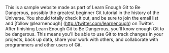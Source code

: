 This is a sample website made as part of Learn Enough Git to Be Dangerous, possibly the greatest beginner Git tutorial in the history of the Universe. You should totally check it out, and be sure to join the email list and [follow @learnenough] (http://twitter.com/learnenough) on Twitter. After finishing Learn Enough Git to Be Dangerous, you'll know enough Git to be dangerous. This means you'll be able to use Git to track changes in your projects, back up data, share your work with others, and collaborate with programmers and other users of Git.